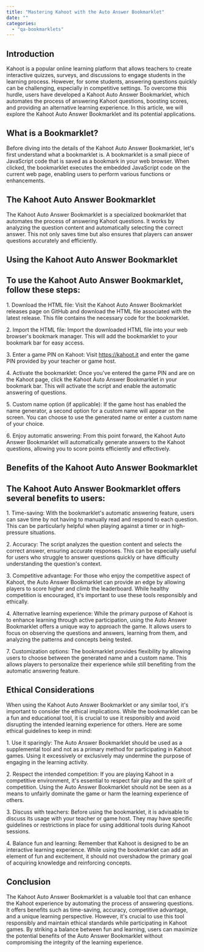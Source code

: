 ```yaml
---
title: "Mastering Kahoot with the Auto Answer Bookmarklet"
date: ""
categories: 
  - "qa-bookmarklets"
---
```


## Introduction

Kahoot is a popular online learning platform that allows teachers to create interactive quizzes, surveys, and discussions to engage students in the learning process. However, for some students, answering questions quickly can be challenging, especially in competitive settings. To overcome this hurdle, users have developed a Kahoot Auto Answer Bookmarklet, which automates the process of answering Kahoot questions, boosting scores, and providing an alternative learning experience. In this article, we will explore the Kahoot Auto Answer Bookmarklet and its potential applications.

## What is a Bookmarklet?

Before diving into the details of the Kahoot Auto Answer Bookmarklet, let's first understand what a bookmarklet is. A bookmarklet is a small piece of JavaScript code that is saved as a bookmark in your web browser. When clicked, the bookmarklet executes the embedded JavaScript code on the current web page, enabling users to perform various functions or enhancements.

## The Kahoot Auto Answer Bookmarklet

The Kahoot Auto Answer Bookmarklet is a specialized bookmarklet that automates the process of answering Kahoot questions. It works by analyzing the question content and automatically selecting the correct answer. This not only saves time but also ensures that players can answer questions accurately and efficiently.

## Using the Kahoot Auto Answer Bookmarklet

## To use the Kahoot Auto Answer Bookmarklet, follow these steps:

1\. Download the HTML file: Visit the Kahoot Auto Answer Bookmarklet releases page on GitHub and download the HTML file associated with the latest release. This file contains the necessary code for the bookmarklet.

2\. Import the HTML file: Import the downloaded HTML file into your web browser's bookmark manager. This will add the bookmarklet to your bookmark bar for easy access.

3\. Enter a game PIN on Kahoot: Visit https://kahoot.it and enter the game PIN provided by your teacher or game host.

4\. Activate the bookmarklet: Once you've entered the game PIN and are on the Kahoot page, click the Kahoot Auto Answer Bookmarklet in your bookmark bar. This will activate the script and enable the automatic answering of questions.

5\. Custom name option (if applicable): If the game host has enabled the name generator, a second option for a custom name will appear on the screen. You can choose to use the generated name or enter a custom name of your choice.

6\. Enjoy automatic answering: From this point forward, the Kahoot Auto Answer Bookmarklet will automatically generate answers to the Kahoot questions, allowing you to score points efficiently and effectively.

## Benefits of the Kahoot Auto Answer Bookmarklet

## The Kahoot Auto Answer Bookmarklet offers several benefits to users:

1\. Time-saving: With the bookmarklet's automatic answering feature, users can save time by not having to manually read and respond to each question. This can be particularly helpful when playing against a timer or in high-pressure situations.

2\. Accuracy: The script analyzes the question content and selects the correct answer, ensuring accurate responses. This can be especially useful for users who struggle to answer questions quickly or have difficulty understanding the question's context.

3\. Competitive advantage: For those who enjoy the competitive aspect of Kahoot, the Auto Answer Bookmarklet can provide an edge by allowing players to score higher and climb the leaderboard. While healthy competition is encouraged, it's important to use these tools responsibly and ethically.

4\. Alternative learning experience: While the primary purpose of Kahoot is to enhance learning through active participation, using the Auto Answer Bookmarklet offers a unique way to approach the game. It allows users to focus on observing the questions and answers, learning from them, and analyzing the patterns and concepts being tested.

7\. Customization options: The bookmarklet provides flexibility by allowing users to choose between the generated name and a custom name. This allows players to personalize their experience while still benefiting from the automatic answering feature.

## Ethical Considerations

When using the Kahoot Auto Answer Bookmarklet or any similar tool, it's important to consider the ethical implications. While the bookmarklet can be a fun and educational tool, it is crucial to use it responsibly and avoid disrupting the intended learning experience for others. Here are some ethical guidelines to keep in mind:

1\. Use it sparingly: The Auto Answer Bookmarklet should be used as a supplemental tool and not as a primary method for participating in Kahoot games. Using it excessively or exclusively may undermine the purpose of engaging in the learning activity.

2\. Respect the intended competition: If you are playing Kahoot in a competitive environment, it's essential to respect fair play and the spirit of competition. Using the Auto Answer Bookmarklet should not be seen as a means to unfairly dominate the game or harm the learning experience of others.

3\. Discuss with teachers: Before using the bookmarklet, it is advisable to discuss its usage with your teacher or game host. They may have specific guidelines or restrictions in place for using additional tools during Kahoot sessions.

4\. Balance fun and learning: Remember that Kahoot is designed to be an interactive learning experience. While using the bookmarklet can add an element of fun and excitement, it should not overshadow the primary goal of acquiring knowledge and reinforcing concepts.

## Conclusion

The Kahoot Auto Answer Bookmarklet is a valuable tool that can enhance the Kahoot experience by automating the process of answering questions. It offers benefits such as time-saving, accuracy, competitive advantage, and a unique learning perspective. However, it's crucial to use this tool responsibly and maintain ethical standards while participating in Kahoot games. By striking a balance between fun and learning, users can maximize the potential benefits of the Auto Answer Bookmarklet without compromising the integrity of the learning experience.
